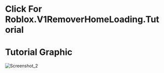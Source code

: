 # Click For Roblox.V1RemoverHomeLoading.Tutorial

# Tutorial Graphic
![Screenshot_2](https://github.com/user-attachments/assets/ddfeeed1-b200-4a23-ab3a-6a7a7656960b)
